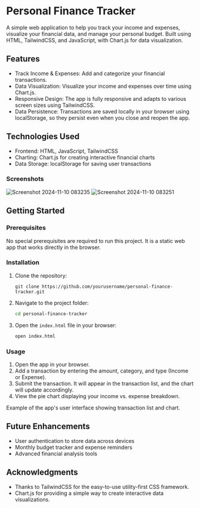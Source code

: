 # Personal Finance Tracker

A simple web application to help you track your income and expenses, visualize your financial data, and manage your personal budget. Built using HTML, TailwindCSS, and JavaScript, with Chart.js for data visualization.

## Features
- Track Income & Expenses: Add and categorize your financial transactions.
- Data Visualization: Visualize your income and expenses over time using Chart.js.
- Responsive Design: The app is fully responsive and adapts to various screen sizes using TailwindCSS.
- Data Persistence: Transactions are saved locally in your browser using localStorage, so they persist even when you close and reopen the app.

## Technologies Used
- Frontend: HTML, JavaScript, TailwindCSS
- Charting: Chart.js for creating interactive financial charts
- Data Storage: localStorage for saving user transactions

### Screenshots
![Screenshot 2024-11-10 083235](https://github.com/user-attachments/assets/035e0718-808e-43f9-b53d-ecc443b02d85)
![Screenshot 2024-11-10 083251](https://github.com/user-attachments/assets/8b0db564-7050-4bad-9d36-54ef988b1c5e)

## Getting Started

### Prerequisites
No special prerequisites are required to run this project. It is a static web app that works directly in the browser.

### Installation
1. Clone the repository:
    ```gitbash or Command line
    git clone https://github.com/yourusername/personal-finance-tracker.git
    ```
2. Navigate to the project folder:
    ```bash
    cd personal-finance-tracker
    ```
3. Open the `index.html` file in your browser:
    ```bash
    open index.html
    ```

### Usage
1. Open the app in your browser.
2. Add a transaction by entering the amount, category, and type (Income or Expense).
3. Submit the transaction. It will appear in the transaction list, and the chart will update accordingly.
4. View the pie chart displaying your income vs. expense breakdown.

Example of the app's user interface showing transaction list and chart.

## Future Enhancements
- User authentication to store data across devices
- Monthly budget tracker and expense reminders
- Advanced financial analysis tools

## Acknowledgments
- Thanks to TailwindCSS for the easy-to-use utility-first CSS framework.
- Chart.js for providing a simple way to create interactive data visualizations.
